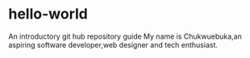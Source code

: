 # hello-world
 An introductory git hub repository guide
My name is Chukwuebuka,an aspiring software developer,web designer and tech enthusiast.
